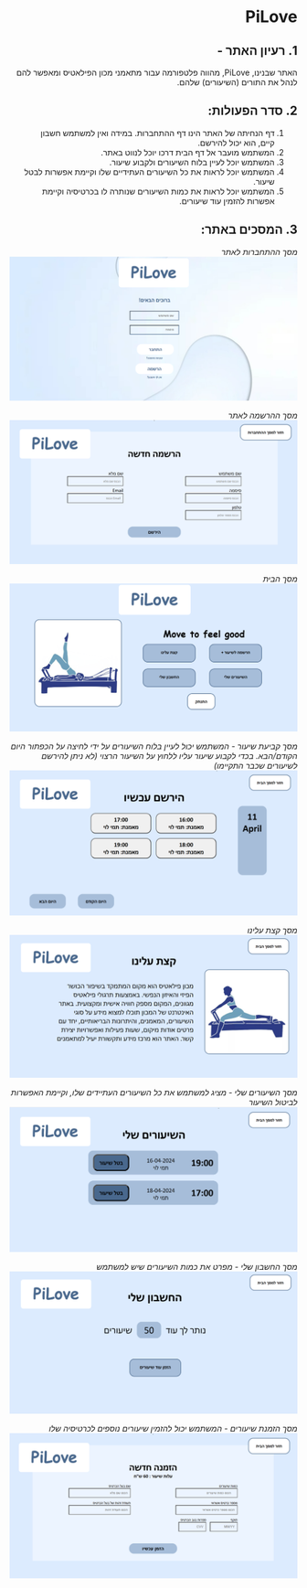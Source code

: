 <div dir="rtl">

<h1 style="text-align: right">PiLove</h1> 

## 1. רעיון האתר - 
האתר שבנינו, PiLove, מהווה פלטפורמה עבור מתאמני מכון הפילאטיס ומאפשר להם לנהל את התורים (השיעורים) שלהם.

## 2. סדר הפעולות:
1. דף הנחיתה של האתר הינו דף ההתחברות. במידה ואין למשתמש חשבון קיים, הוא יכול להירשם.
2.  המשתמש מועבר אל דף הבית דרכו יוכל לנווט באתר.
3. המשתמש יוכל לעיין בלוח השיעורים ולקבוע שיעור.
4. המשתמש יוכל לראות את כל השיעורים העתידיים שלו וקיימת אפשרות לבטל שיעור.
5. המשתמש יוכל לראות את כמות השיעורים שנותרה לו בכרטיסיה וקיימת אפשרות להזמין עוד שיעורים.

## 3. המסכים באתר:
*מסך ההתחברות לאתר*
![img_2.png](readMe_screenShots/signIn.png)

*מסך ההרשמה לאתר*
![img_3.png](readMe_screenShots/signUp.png)

*מסך הבית*
![img.png](readMe_screenShots/homepage.png)

*מסך קביעת שיעור - המשתמש יכול לעיין בלוח השיעורים על ידי לחיצה על הכפתור היום הקודם/הבא. בכדי לקבוע שיעור עליו ללחוץ על השיעור הרצוי (לא ניתן להירשם לשיעורים שכבר התקיימו)*
![img.png](readMe_screenShots/bookClass.png)

*מסך קצת עלינו*
![img.png](readMe_screenShots/aboutAs.png)

*מסך השיעורים שלי - מציג למשתמש את כל השיעורים העתיידים שלו, וקיימת האפשרות לביטול השיעור*
![img.png](readMe_screenShots/myClasses.png)

*מסך החשבון שלי - מפרט את כמות השיעורים שיש למשתמש*
![img.png](readMe_screenShots/myAccount.png)

*מסך הזמנת שיעורים - המשתמש יכול להזמין שיעורים נוספים לכרטיסיה שלו*
![img.png](readMe_screenShots/newOrder.png)

</div>
